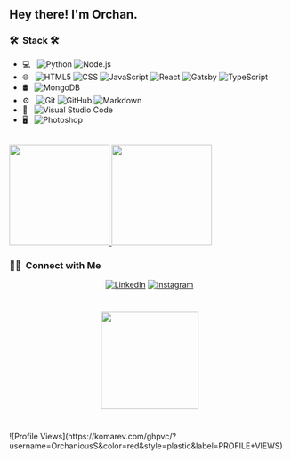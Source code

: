 <h2> Hey there! I'm Orchan.</h2>
<h3> 🛠 &nbsp;Stack 🛠</h3>

- 💻 &nbsp;
  ![Python](https://img.shields.io/badge/-Python-333333?style=flat&logo=python)
  ![Node.js](https://img.shields.io/badge/-Node.js-333333?style=flat&logo=node.js)
- 🌐 &nbsp;
  ![HTML5](https://img.shields.io/badge/-HTML5-333333?style=flat&logo=HTML5)
  ![CSS](https://img.shields.io/badge/-CSS-333333?style=flat&logo=CSS3&logoColor=1572B6)
  ![JavaScript](https://img.shields.io/badge/-JavaScript-333333?style=flat&logo=javascript)
  ![React](https://img.shields.io/badge/-React-333333?style=flat&logo=react)
  ![Gatsby](https://img.shields.io/badge/Gatsby-663399?style=flat&logo=react)
  ![TypeScript](https://img.shields.io/badge/TypeScript-007ACC?style=flat&logo=react)
- 🛢 &nbsp;
  ![MongoDB](https://img.shields.io/badge/-MongoDB-333333?style=flat&logo=mongodb)
- ⚙️ &nbsp;
  ![Git](https://img.shields.io/badge/-Git-333333?style=flat&logo=git)
  ![GitHub](https://img.shields.io/badge/-GitHub-333333?style=flat&logo=github)
  ![Markdown](https://img.shields.io/badge/-Markdown-333333?style=flat&logo=markdown)
- 🔧 &nbsp;
  ![Visual Studio Code](https://img.shields.io/badge/-Visual%20Studio%20Code-333333?style=flat&logo=visual-studio-code&logoColor=007ACC)
- 🖥 &nbsp;
  ![Photoshop](https://img.shields.io/badge/-Photoshop-333333?style=flat&logo=adobe-photoshop)
<br/>

<a href="https://github.com/AVS1508">
  <img height="180em" src="https://github-readme-stats.vercel.app/api?username=OrchaniousS&theme=buefy&show_icons=true" />
  <img height="180em" src="https://github-readme-stats.vercel.app/api/top-langs/?username=OrchaniousS&theme=buefy&layout=compact" />
</a>

<br/>

<h3> 🤝🏻 &nbsp;Connect with Me </h3>
<p align="center"> 
<a href="https://www.linkedin.com/in/orchan-magramov"><img alt="LinkedIn" src="https://img.shields.io/badge/LinkedIn-Orchan%20Magramov-blue?style=flat-square&logo=linkedin"></a>
<a href="https://www.instagram.com/orhanmm19/"><img alt="Instagram" src="https://img.shields.io/badge/Instagram-orhanmm19-blue?style=flat-square&logo=instagram"></a>
</p>

<div align="center" style="margin: 40px 0">
    <a href="https://github.com/antonkomarev/github-profile-views-counter">
        <img width="175px" src="https://komarev.com/ghpvc/?username=OrchaniousS&color=red&style=plastic&label=PROFILE+VIEWS">
    </a>
</div>
![Profile Views](https://komarev.com/ghpvc/?username=OrchaniousS&color=red&style=plastic&label=PROFILE+VIEWS)

